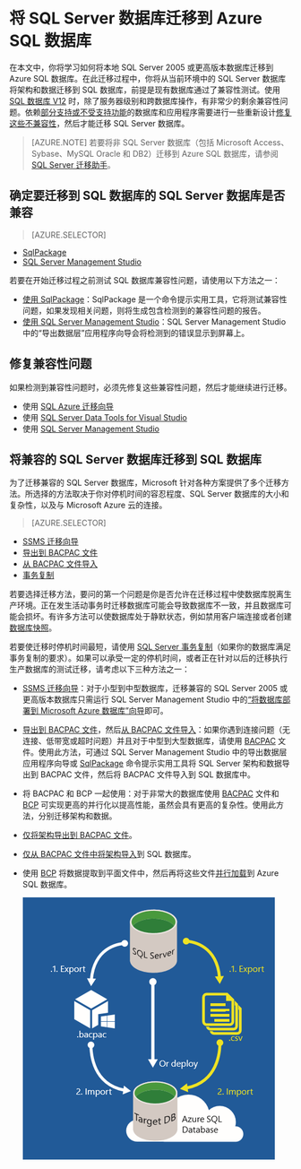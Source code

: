 <properties
   pageTitle="将 SQL Server 数据库迁移到 Azure SQL 数据库"
   description="Microsoft Azure SQL 数据库, 数据库部署, 数据库迁移, 导入数据库, 导出数据库, 迁移向导"
   services="sql-database"
   documentationCenter=""
   authors="carlrabeler"
   manager="jeffreyg"
   editor=""/>

<tags
   ms.service="sql-database"
   ms.date="01/05/2016"
   wacn.date="02/26/2016"/>

# 将 SQL Server 数据库迁移到 Azure SQL 数据库

在本文中，你将学习如何将本地 SQL Server 2005 或更高版本数据库迁移到 Azure SQL 数据库。在此迁移过程中，你将从当前环境中的 SQL Server 数据库将架构和数据迁移到 SQL 数据库，前提是现有数据库通过了兼容性测试。使用 [SQL 数据库 V12](/documentation/articles/sql-database-v12-whats-new) 时，除了服务器级别和跨数据库操作，有非常少的剩余兼容性问题。依赖[部分支持或不受支持功能](/documentation/articles/sql-database-transact-sql-information)的数据库和应用程序需要进行一些重新设计[修复这些不兼容性](/documentation/articles/sql-database-cloud-migrate-fix-compatibility-issues)，然后才能迁移 SQL Server 数据库。

> [AZURE.NOTE] 若要将非 SQL Server 数据库（包括 Microsoft Access、Sybase、MySQL Oracle 和 DB2）迁移到 Azure SQL 数据库，请参阅 [SQL Server 迁移助手](http://blogs.msdn.com/b/ssma)。

## 确定要迁移到 SQL 数据库的 SQL Server 数据库是否兼容

> [AZURE.SELECTOR]
- [SqlPackage](/documentation/articles/sql-database-cloud-migrate-determine-compatibility-sqlpackage)
- [SQL Server Management Studio](/documentation/articles/sql-database-cloud-migrate-determine-compatibility-ssms)

若要在开始迁移过程之前测试 SQL 数据库兼容性问题，请使用以下方法之一：

- [使用 SqlPackage](/documentation/articles/sql-database-cloud-migrate-determine-compatibility-sqlpackage)：SqlPackage 是一个命令提示实用工具，它将测试兼容性问题，如果发现相关问题，则将生成包含检测到的兼容性问题的报告。
- [使用 SQL Server Management Studio](/documentation/articles/sql-database-cloud-migrate-determine-compatibility-ssms)：SQL Server Management Studio 中的“导出数据层”应用程序向导会将检测到的错误显示到屏幕上。

## 修复兼容性问题

如果检测到兼容性问题时，必须先修复这些兼容性问题，然后才能继续进行迁移。

- 使用 [SQL Azure 迁移向导](/documentation/articles/sql-database-cloud-migrate-fix-compatibility-issues)
- 使用 [SQL Server Data Tools for Visual Studio](/documentation/articles/sql-database-cloud-migrate-fix-compatibility-issues-SSDT)
- 使用 [SQL Server Management Studio](/documentation/articles/sql-database-cloud-migrate-fix-compatibility-issues-SSMS)

## 将兼容的 SQL Server 数据库迁移到 SQL 数据库

为了迁移兼容的 SQL Server 数据库，Microsoft 针对各种方案提供了多个迁移方法。所选择的方法取决于你对停机时间的容忍程度、SQL Server 数据库的大小和复杂性，以及与 Microsoft Azure 云的连接。

> [AZURE.SELECTOR]
- [SSMS 迁移向导](/documentation/articles/sql-database-cloud-migrate-compatible-using-ssms-migration-wizard)
- [导出到 BACPAC 文件](/documentation/articles/sql-database-cloud-migrate-compatible-export-bacpac-ssms)
- [从 BACPAC 文件导入](/documentation/articles/sql-database-cloud-migrate-compatible-import-bacpac-ssms)
- [事务复制](/documentation/articles/sql-database-cloud-migrate-compatible-using-transactional-replication)

若要选择迁移方法，要问的第一个问题是你是否允许在迁移过程中使数据库脱离生产环境。正在发生活动事务时迁移数据库可能会导致数据库不一致，并且数据库可能会损坏。有许多方法可以使数据库处于静默状态，例如禁用客户端连接或者创建[数据库快照](https://msdn.microsoft.com/zh-cn/library/ms175876.aspx)。

若要使迁移时停机时间最短，请使用 [SQL Server 事务复制](/documentation/articles/sql-database-cloud-migrate-compatible-using-transactional-replication)（如果你的数据库满足事务复制的要求）。如果可以承受一定的停机时间，或者正在针对以后的迁移执行生产数据库的测试迁移，请考虑以下三种方法之一：

- [SSMS 迁移向导](/documentation/articles/sql-database-cloud-migrate-compatible-using-ssms-migration-wizard)：对于小型到中型数据库，迁移兼容的 SQL Server 2005 或更高版本数据库只需运行 SQL Server Management Studio 中的[“将数据库部署到 Microsoft Azure 数据库”向导](/documentation/articles/sql-database-cloud-migrate-compatible-using-ssms-migration-wizard)即可。 
- [导出到 BACPAC 文件](/documentation/articles/sql-database-cloud-migrate-compatible-export-bacpac-ssms)，然后[从 BACPAC 文件导入](/documentation/articles/sql-database-cloud-migrate-compatible-import-bacpac-ssms)：如果你遇到连接问题（无连接、低带宽或超时问题）并且对于中型到大型数据库，请使用 [BACPAC](https://msdn.microsoft.com/zh-cn/library/ee210546.aspx#Anchor_4) 文件。使用此方法，可通过 SQL Server Management Studio 中的导出数据层应用程序向导或 [SqlPackage](https://msdn.microsoft.com/zh-cn/library/hh550080.aspx) 命令提示实用工具将 SQL Server 架构和数据导出到 BACPAC 文件，然后将 BACPAC 文件导入到 SQL 数据库中。
- 将 BACPAC 和 BCP 一起使用：对于非常大的数据库使用 [BACPAC](https://msdn.microsoft.com/zh-cn/library/ee210546.aspx#Anchor_4) 文件和 [BCP](https://msdn.microsoft.com/zh-cn/library/ms162802.aspx) 可实现更高的并行化以提高性能，虽然会具有更高的复杂性。使用此方法，分别迁移架构和数据。 
 - [仅将架构导出到 BACPAC 文件](/documentation/articles/sql-database-cloud-migrate-compatible-export-bacpac-ssms)。
 - [仅从 BACPAC 文件中将架构导入](/documentation/articles/sql-database-cloud-migrate-compatible-import-bacpac-ssms)到 SQL 数据库。 
 - 使用 [BCP](https://msdn.microsoft.com/zh-cn/library/ms162802.aspx) 将数据提取到平面文件中，然后再将这些文件[并行加载](https://technet.microsoft.com/zh-cn/library/dd425070.aspx)到 Azure SQL 数据库。

	 ![SSMS 迁移示意图](./media/sql-database-cloud-migrate/01SSMSDiagram_new.png)

<!---HONumber=Mooncake_0215_2016-->
